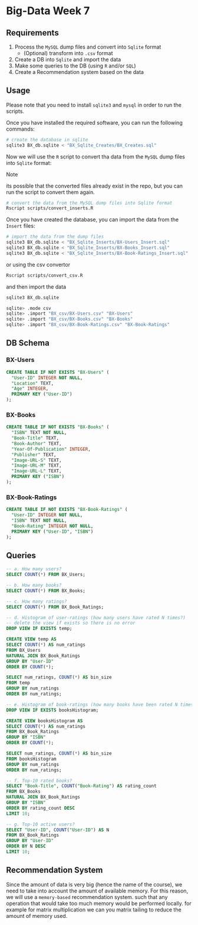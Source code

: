 # Big-Data Week 7

## Requirements


1. Process the `MySQL` dump files and convert into `Sqlite` format
   - (Optional) transform into `.csv` format
2. Create a DB into `Sqlite` and import the data
3. Make some queries to the DB (using `R` and/or `SQL`)
4. Create a Recommendation system based on the data

## Usage

Please note that you need to install `sqlite3` and `mysql` in order to run the scripts.

Once you have installed the required software, you can run the following commands:

```bash
# create the database in sqlite
sqlite3 BX_db.sqlite < "BX_Sqlite_Creates/BX_Creates.sql"
```

Now we will use the `R` script to convert tha data from the `MySQL` dump files into `Sqlite` format:

> [!Note] 
> its possible that the converted files already exist in the repo, but you can run the script to convert them again.

```bash
# convert the data from the MySQL dump files into Sqlite format
Rscript scripts/convert_inserts.R
```

Once you have created the database, you can import the data from the `Insert` files:

```bash
# import the data from the dump files
sqlite3 BX_db.sqlite < "BX_Sqlite_Inserts/BX-Users_Insert.sql"
sqlite3 BX_db.sqlite < "BX_Sqlite_Inserts/BX-Books_Insert.sql"
sqlite3 BX_db.sqlite < "BX_Sqlite_Inserts/BX-Book-Ratings_Insert.sql"
```

or using the csv convertor

```bash
Rscript scripts/convert_csv.R
```

and then import the data

```bash
sqlite3 BX_db.sqlite

sqlite> .mode csv
sqlite> .import "BX_csv/BX-Users.csv" "BX-Users"
sqlite> .import "BX_csv/BX-Books.csv" "BX-Books"
sqlite> .import "BX_csv/BX-Book-Ratings.csv" "BX-Book-Ratings"
```

## DB Schema

### BX-Users

```sql
CREATE TABLE IF NOT EXISTS "BX-Users" (
  "User-ID" INTEGER NOT NULL,
  "Location" TEXT,
  "Age" INTEGER,
  PRIMARY KEY ("User-ID")
);
```

### BX-Books

```sql
CREATE TABLE IF NOT EXISTS "BX-Books" (
  "ISBN" TEXT NOT NULL,
  "Book-Title" TEXT,
  "Book-Author" TEXT,
  "Year-Of-Publication" INTEGER,
  "Publisher" TEXT,
  "Image-URL-S" TEXT,
  "Image-URL-M" TEXT,
  "Image-URL-L" TEXT,
  PRIMARY KEY ("ISBN")
);
```

### BX-Book-Ratings

```sql
CREATE TABLE IF NOT EXISTS "BX-Book-Ratings" (
  "User-ID" INTEGER NOT NULL,
  "ISBN" TEXT NOT NULL,
  "Book-Rating" INTEGER NOT NULL,
  PRIMARY KEY ("User-ID", "ISBN")
);
```

## Queries

```sql
-- a. How many users?
SELECT COUNT(*) FROM BX_Users;

-- b. How many books?
SELECT COUNT(*) FROM BX_Books;

-- c. How many ratings?
SELECT COUNT(*) FROM BX_Book_Ratings;

-- d. Histogram of user-ratings (how many users have rated N times?)
-- delete the view if exists so there is no error
DROP VIEW IF EXISTS temp;

CREATE VIEW temp AS
SELECT COUNT(*) AS num_ratings
FROM BX_Users
NATURAL JOIN BX_Book_Ratings
GROUP BY "User-ID"
ORDER BY COUNT(*);

SELECT num_ratings, COUNT(*) AS bin_size
FROM temp
GROUP BY num_ratings
ORDER BY num_ratings;

-- e. Histogram of book-ratings (how many books have been rated N times?)
DROP VIEW IF EXISTS booksHistogram;

CREATE VIEW booksHistogram AS
SELECT COUNT(*) AS num_ratings
FROM BX_Book_Ratings
GROUP BY "ISBN"
ORDER BY COUNT(*);

SELECT num_ratings, COUNT(*) AS bin_size
FROM booksHistogram
GROUP BY num_ratings
ORDER BY num_ratings;

-- f. Top-10 rated books?
SELECT "Book-Title", COUNT("Book-Rating") AS rating_count
FROM BX_Books
NATURAL JOIN BX_Book_Ratings
GROUP BY "ISBN"
ORDER BY rating_count DESC
LIMIT 10;

-- g. Top-10 active users?
SELECT "User-ID", COUNT("User-ID") AS N
FROM BX_Book_Ratings
GROUP BY "User-ID"
ORDER BY N DESC
LIMIT 10;
```

## Recommendation System

Since the amount of data is very big (hence the name of the course), we need to take into account the amount of available memory. For this reason, we will use a `memory-based` recommendation system. such that any operation that would take too much memory would be performed locally. for example for matrix multiplication we can you matrix tailing to reduce the amount of memory used.
